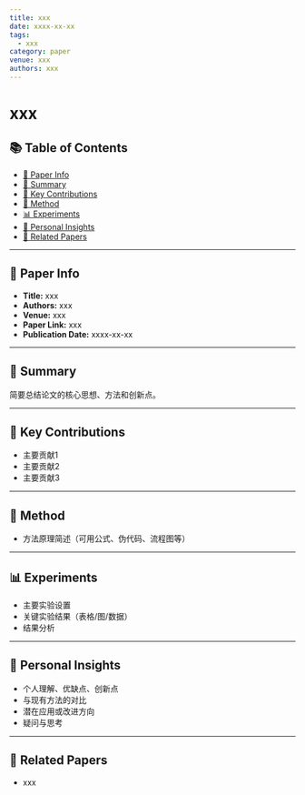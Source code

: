 ```yaml
---
title: xxx
date: xxxx-xx-xx
tags:
  - xxx
category: paper
venue: xxx
authors: xxx
---
```

# xxx

## 📚 Table of Contents

- [📖 Paper Info](#-paper-info)
- [📝 Summary](#-summary)
- [🔑 Key Contributions](#-key-contributions)
- [🧩 Method](#-method)
- [📊 Experiments](#-experiments)
- [💬 Personal Insights](#-personal-insights)
- [🔗 Related Papers](#-related-papers)

---

## 📖 Paper Info

- **Title:** xxx
- **Authors:** xxx
- **Venue:** xxx
- **Paper Link:** xxx
- **Publication Date:** xxxx-xx-xx

---

## 📝 Summary

简要总结论文的核心思想、方法和创新点。

---

## 🔑 Key Contributions

- 主要贡献1
- 主要贡献2
- 主要贡献3

---

## 🧩 Method

- 方法原理简述（可用公式、伪代码、流程图等）

---

## 📊 Experiments

- 主要实验设置
- 关键实验结果（表格/图/数据）
- 结果分析

---

## 💬 Personal Insights

- 个人理解、优缺点、创新点
- 与现有方法的对比
- 潜在应用或改进方向
- 疑问与思考

---

## 🔗 Related Papers

- xxx
